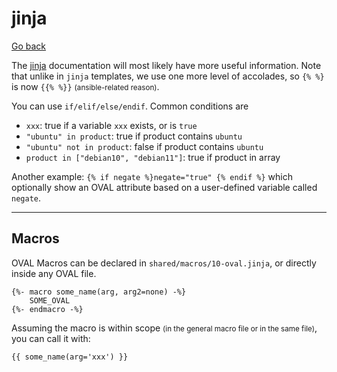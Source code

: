# jinja

[Go back](../index.md)

<div class="row row-cols-md-2"><div>

The [jinja](https://jinja.palletsprojects.com/en/3.0.x/templates/) documentation will most likely have more useful information. Note that unlike in `jinja` templates, we use one more level of accolades, so `{% %}` is now `{{% %}}` <small>(ansible-related reason)</small>.
</div><div>

You can use `if/elif/else/endif`. Common conditions are

* `xxx`: true if a variable `xxx` exists, or is `true`
* `"ubuntu" in product`: true if product contains `ubuntu`
* `"ubuntu" not in product`: false if product contains `ubuntu`
* `product in ["debian10", "debian11"]`: true if product in array

Another example: `{% if negate %}negate="true" {% endif %}` which optionally show an OVAL attribute based on a user-defined variable called `negate`.
</div></div>

<hr class="sep-both">

## Macros

<div class="row row-cols-md-2"><div>

OVAL Macros can be declared in `shared/macros/10-oval.jinja`, or directly inside any OVAL file.

```text!
{%- macro some_name(arg, arg2=none) -%}
    SOME_OVAL
{%- endmacro -%}
```

</div><div>

Assuming the macro is within scope <small>(in the general macro file or in the same file)</small>, you can call it with:

```text!
{{ some_name(arg='xxx') }}
```
</div></div>